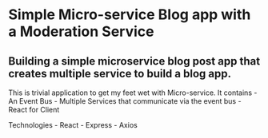 # Simple Micro-service Blog app with a Moderation Service

Building a simple microservice blog post app that creates multiple service to build a blog app.
---
This is trivial application to get my feet wet with Micro-service. It contains
    - An Event Bus
    - Multiple Services that communicate via the event bus
    - React for Client

Technologies
    - React
    - Express
    - Axios